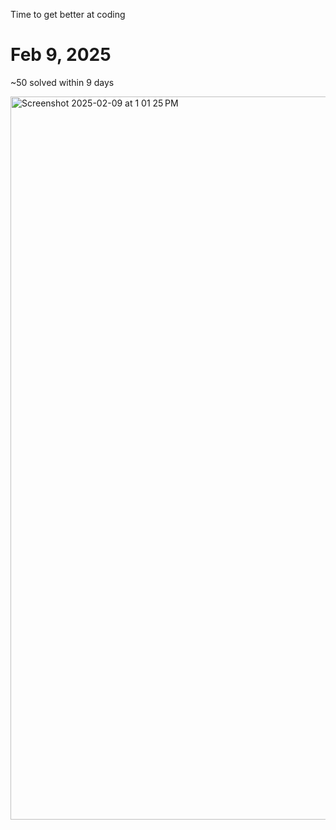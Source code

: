 Time to get better at coding

<h1>
  Feb 9, 2025
</h1>
<p>
  ~50 solved within 9 days
</p>
<img width="1157" alt="Screenshot 2025-02-09 at 1 01 25 PM" src="https://github.com/user-attachments/assets/644ae5fb-dad2-42b1-ad16-98ae9c1201e8" />
